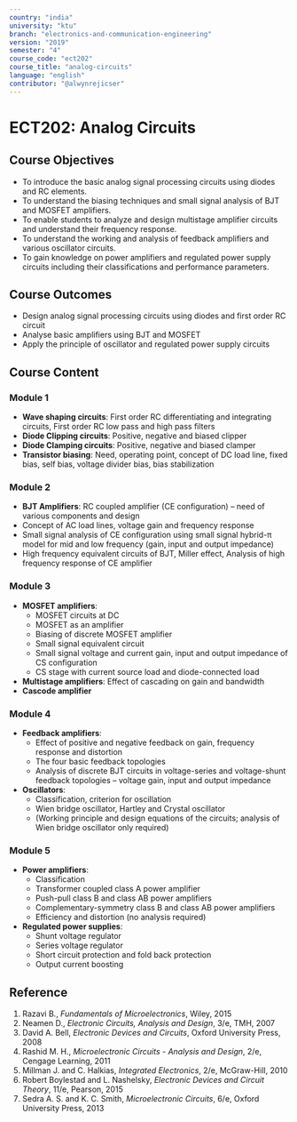 ```yaml
---
country: "india"
university: "ktu"
branch: "electronics-and-communication-engineering"
version: "2019"
semester: "4"
course_code: "ect202"
course_title: "analog-circuits"
language: "english"
contributor: "@alwynrejicser"
---
```


# ECT202: Analog Circuits

## Course Objectives

- To introduce the basic analog signal processing circuits using diodes and RC elements.  
- To understand the biasing techniques and small signal analysis of BJT and MOSFET amplifiers.  
- To enable students to analyze and design multistage amplifier circuits and understand their frequency response.  
- To understand the working and analysis of feedback amplifiers and various oscillator circuits.  
- To gain knowledge on power amplifiers and regulated power supply circuits including their classifications and performance parameters.  

## Course Outcomes

- Design analog signal processing circuits using diodes and first order RC circuit  
- Analyse basic amplifiers using BJT and MOSFET  
- Apply the principle of oscillator and regulated power supply circuits  

## Course Content

### Module 1

- **Wave shaping circuits**: First order RC differentiating and integrating circuits, First order RC low pass and high pass filters  
- **Diode Clipping circuits**: Positive, negative and biased clipper  
- **Diode Clamping circuits**: Positive, negative and biased clamper  
- **Transistor biasing**: Need, operating point, concept of DC load line, fixed bias, self bias, voltage divider bias, bias stabilization  

### Module 2

- **BJT Amplifiers**: RC coupled amplifier (CE configuration) – need of various components and design  
- Concept of AC load lines, voltage gain and frequency response  
- Small signal analysis of CE configuration using small signal hybrid-π model for mid and low frequency (gain, input and output impedance)  
- High frequency equivalent circuits of BJT, Miller effect, Analysis of high frequency response of CE amplifier  

### Module 3

- **MOSFET amplifiers**:  
  - MOSFET circuits at DC  
  - MOSFET as an amplifier  
  - Biasing of discrete MOSFET amplifier  
  - Small signal equivalent circuit  
  - Small signal voltage and current gain, input and output impedance of CS configuration  
  - CS stage with current source load and diode-connected load  
- **Multistage amplifiers**: Effect of cascading on gain and bandwidth  
- **Cascode amplifier**

### Module 4

- **Feedback amplifiers**:  
  - Effect of positive and negative feedback on gain, frequency response and distortion  
  - The four basic feedback topologies  
  - Analysis of discrete BJT circuits in voltage-series and voltage-shunt feedback topologies – voltage gain, input and output impedance  
- **Oscillators**:  
  - Classification, criterion for oscillation  
  - Wien bridge oscillator, Hartley and Crystal oscillator  
  - (Working principle and design equations of the circuits; analysis of Wien bridge oscillator only required)

### Module 5

- **Power amplifiers**:  
  - Classification  
  - Transformer coupled class A power amplifier  
  - Push-pull class B and class AB power amplifiers  
  - Complementary-symmetry class B and class AB power amplifiers  
  - Efficiency and distortion (no analysis required)  
- **Regulated power supplies**:  
  - Shunt voltage regulator  
  - Series voltage regulator  
  - Short circuit protection and fold back protection  
  - Output current boosting  

## Reference 

1. Razavi B., *Fundamentals of Microelectronics*, Wiley, 2015  
2. Neamen D., *Electronic Circuits, Analysis and Design*, 3/e, TMH, 2007  
3. David A. Bell, *Electronic Devices and Circuits*, Oxford University Press, 2008  
4. Rashid M. H., *Microelectronic Circuits - Analysis and Design*, 2/e, Cengage Learning, 2011  
5. Millman J. and C. Halkias, *Integrated Electronics*, 2/e, McGraw-Hill, 2010  
6. Robert Boylestad and L. Nashelsky, *Electronic Devices and Circuit Theory*, 11/e, Pearson, 2015  
7. Sedra A. S. and K. C. Smith, *Microelectronic Circuits*, 6/e, Oxford University Press, 2013  
